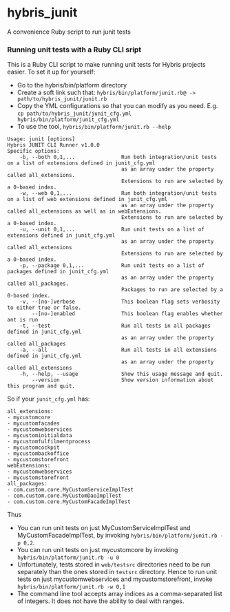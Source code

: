 # hybris_junit

A convenience Ruby script to run junit tests 

### Running unit tests with a Ruby CLI sript

This is a Ruby CLI script to make running unit tests for Hybris projects easier. To set it up for yourself:
* Go to the hybris/bin/platform directory
* Create a soft link such that: `hybris/bin/platform/junit.rb@ -> path/to/hybris_junit/junit.rb`
* Copy the YML configurations so that you can modify as you need. E.g. `cp path/to/hybris_junit/junit_cfg.yml hybris/bin/platform/junit_cfg.yml`
* To use the tool, `hybris/bin/platform/junit.rb --help`

```
Usage: junit [options]
Hybris JUNIT CLI Runner v1.0.0
Specific options:
    -b, --both 0,1,...               Run both integration/unit tests on a list of extensions defined in junit_cfg.yml
                                     as an array under the property called all_extensions.
                                     Extensions to run are selected by a 0-based index.
    -w, --web 0,1,...                Run both integration/unit tests on a list of web extensions defined in junit_cfg.yml
                                     as an array under the property called all_extensions as well as in webExtensions.
                                     Extensions to run are selected by a 0-based index.
    -u, --unit 0,1,...               Run unit tests on a list of extensions defined in junit_cfg.yml
                                     as an array under the property called all_extensions
                                     Extensions to run are selected by a 0-based index.
    -p, --package 0,1,...            Run unit tests on a list of packages defined in junit_cfg.yml
                                     as an array under the property called all_packages.
                                     Packages to run are selected by a 0-based index.
    -v, --[no-]verbose               This boolean flag sets verbosity to either true or false.
        --[no-]enabled               This boolean flag enables whether ant is run
    -t, --test                       Run all tests in all packages defined in junit_cfg.yml
                                     as an array under the property called all_packages
    -a, --all                        Run all tests in all extensions defined in junit_cfg.yml
                                     as an array under the property called all_extensions
    -h, --help, --usage              Show this usage message and quit.
        --version                    Show version information about this program and quit.
```
So if your `junit_cfg.yml` has:

```
all_extensions:
- mycustomcore
- mycustomfacades
- mycustomwebservices
- mycustominitialdata
- mycustomfulfilmentprocess
- mycustomcockpit
- mycustombackoffice
- mycustomstorefront
webExtensions:
- mycustomwebservices
- mycustomstorefront
all_packages:
- com.custom.core.MyCustomServiceImplTest
- com.custom.core.MyCustomDaoImplTest
- com.custom.core.MyCustomFacadeImplTest
```

Thus
* You can run unit tests on just MyCustomServiceImplTest and MyCustomFacadeImplTest, by invoking `hybris/bin/platform/junit.rb -p 0,2`.
* You can run unit tests on just mycustomcore by invoking `hybris/bin/platform/junit.rb -u 0`
* Unfortunately, tests stored in `web/testsrc` directories need to be run separately than the ones stored in `testsrc` directory. Hence to run unit tests on just mycustomwebservices and  mycustomstorefront, invoke `hybris/bin/platform/junit.rb -w 0,1`
* The command line tool accepts array indices as a comma-separated list of integers. It does not have the ability to deal with ranges.


